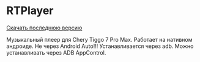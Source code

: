 # RTPlayer

<a href="rtplayer/release/rtplayer-release.apk" rel="nofollow">Скачать последнюю версию</a>

Музыкальный плеер для Chery Tiggo 7 Pro Max. Работает на нативном андроиде. Не через Android Auto!!! Устанавливается через adb. Можно устанавливать через ADB AppControl.


